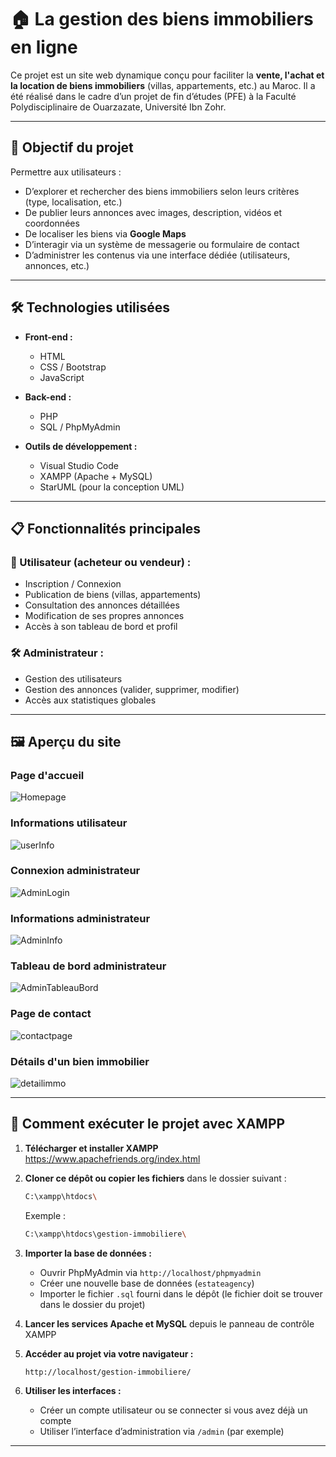 # 🏠 La gestion des biens immobiliers en ligne

Ce projet est un site web dynamique conçu pour faciliter la **vente, l'achat et la location de biens immobiliers** (villas, appartements, etc.) au Maroc. Il a été réalisé dans le cadre d’un projet de fin d’études (PFE) à la Faculté Polydisciplinaire de Ouarzazate, Université Ibn Zohr.

---

## 📌 Objectif du projet

Permettre aux utilisateurs :
- D’explorer et rechercher des biens immobiliers selon leurs critères (type, localisation, etc.)
- De publier leurs annonces avec images, description, vidéos et coordonnées
- De localiser les biens via **Google Maps**
- D’interagir via un système de messagerie ou formulaire de contact
- D’administrer les contenus via une interface dédiée (utilisateurs, annonces, etc.)

---

## 🛠️ Technologies utilisées

- **Front-end :**
  - HTML
  - CSS / Bootstrap
  - JavaScript

- **Back-end :**
  - PHP
  - SQL / PhpMyAdmin

- **Outils de développement :**
  - Visual Studio Code
  - XAMPP (Apache + MySQL)
  - StarUML (pour la conception UML)

---

## 📋 Fonctionnalités principales

### 👤 Utilisateur (acheteur ou vendeur) :
- Inscription / Connexion
- Publication de biens (villas, appartements)
- Consultation des annonces détaillées
- Modification de ses propres annonces
- Accès à son tableau de bord et profil

### 🛠️ Administrateur :
- Gestion des utilisateurs
- Gestion des annonces (valider, supprimer, modifier)
- Accès aux statistiques globales

---

## 🖼️ Aperçu du site

### Page d'accueil
![Homepage](assetspreview/Homepage.png)

### Informations utilisateur
![userInfo](assetspreview/userInfo.png)

### Connexion administrateur
![AdminLogin](assetspreview/AdminLogin.png)

### Informations administrateur
![AdminInfo](assetspreview/AdminInfo.png)

### Tableau de bord administrateur
![AdminTableauBord](assetspreview/AdminTableauBord.png)

### Page de contact
![contactpage](assetspreview/contactpage.png)

### Détails d'un bien immobilier
![detailimmo](assetspreview/detailimmo.png)

---

## 🚀 Comment exécuter le projet avec XAMPP

1. **Télécharger et installer XAMPP**  
   https://www.apachefriends.org/index.html

2. **Cloner ce dépôt ou copier les fichiers** dans le dossier suivant :
   ```bash
   C:\xampp\htdocs\
   ```
   Exemple :  
   ```bash
   C:\xampp\htdocs\gestion-immobiliere\
   ```

3. **Importer la base de données :**
   - Ouvrir PhpMyAdmin via `http://localhost/phpmyadmin`
   - Créer une nouvelle base de données (`estateagency`)
   - Importer le fichier `.sql` fourni dans le dépôt (le fichier doit se trouver dans le dossier du projet)

4. **Lancer les services Apache et MySQL** depuis le panneau de contrôle XAMPP

5. **Accéder au projet via votre navigateur :**  
   ```bash
   http://localhost/gestion-immobiliere/
   ```

6. **Utiliser les interfaces :**
   - Créer un compte utilisateur ou se connecter si vous avez déjà un compte
   - Utiliser l’interface d’administration via `/admin` (par exemple)

---
